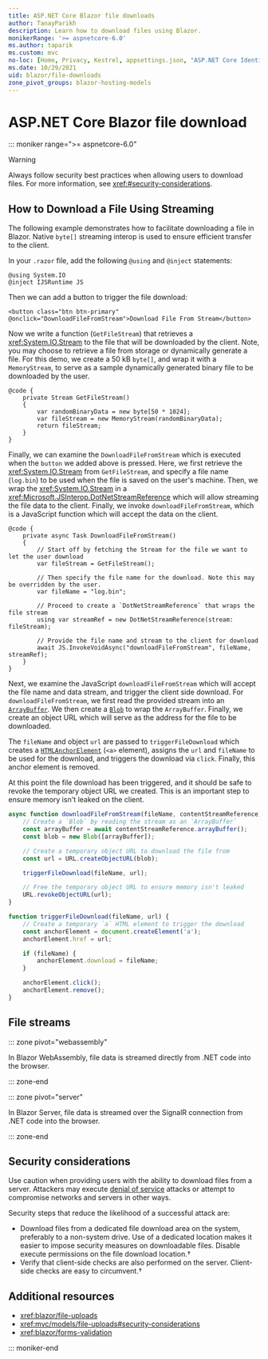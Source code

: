```yaml
---
title: ASP.NET Core Blazor file downloads
author: TanayParikh
description: Learn how to download files using Blazor.
monikerRange: '>= aspnetcore-6.0'
ms.author: taparik
ms.custom: mvc
no-loc: [Home, Privacy, Kestrel, appsettings.json, "ASP.NET Core Identity", cookie, Cookie, Blazor, "Blazor Server", "Blazor WebAssembly", "Identity", "Let's Encrypt", Razor, SignalR]
ms.date: 10/29/2021
uid: blazor/file-downloads
zone_pivot_groups: blazor-hosting-models
---
```

# ASP.NET Core Blazor file download

::: moniker range=">= aspnetcore-6.0"

> [!WARNING]
> Always follow security best practices when allowing users to download files. For more information, see <xref:#security-considerations>.

## How to Download a File Using Streaming

The following example demonstrates how to facilitate downloading a file in Blazor. Native `byte[]` streaming interop is used to ensure efficient transfer to the client.

In your `.razor` file, add the following `@using` and `@inject` statements:

```razor
@using System.IO
@inject IJSRuntime JS
```

Then we can add a button to trigger the file download:

```razor
<button class="btn btn-primary" @onclick="DownloadFileFromStream">Download File From Stream</button>
```

Now we write a function (`GetFileStream`) that retrieves a <xref:System.IO.Stream> to the file that will be downloaded by the client. Note, you may choose to retrieve a file from storage or dynamically generate a file. For this demo, we create a 50 kB `byte[]`, and wrap it with a `MemoryStream`, to serve as a sample dynamically generated binary file to be downloaded by the user.

```razor
@code {
    private Stream GetFileStream()
    {
        var randomBinaryData = new byte[50 * 1024];
        var fileStream = new MemoryStream(randomBinaryData);
        return fileStream;
    }
}
```

Finally, we can examine the `DownloadFileFromStream` which is executed when the `button` we added above is pressed. Here, we first retrieve the <xref:System.IO.Stream> from `GetFileStream`, and specify a file name (`log.bin`) to be used when the file is saved on the user's machine. Then, we wrap the <xref:System.IO.Stream> in a <xref:Microsoft.JSInterop.DotNetStreamReference> which will allow streaming the file data to the client. Finally, we invoke `downloadFileFromStream`, which is a JavaScript function which will accept the data on the client. 

```razor
@code {
    private async Task DownloadFileFromStream()
    {
        // Start off by fetching the Stream for the file we want to let the user download
        var fileStream = GetFileStream();

        // Then specify the file name for the download. Note this may be overridden by the user.
        var fileName = "log.bin";

        // Proceed to create a `DotNetStreamReference` that wraps the file stream
        using var streamRef = new DotNetStreamReference(stream: fileStream);

        // Provide the file name and stream to the client for download
        await JS.InvokeVoidAsync("downloadFileFromStream", fileName, streamRef);
    }
}
```

Next, we examine the JavaScript `downloadFileFromStream` which will accept the file name and data stream, and trigger the client side download. For `downloadFileFromStream`, we first read the provided stream into an [`ArrayBuffer`](https://developer.mozilla.org/en-US/docs/Web/JavaScript/Reference/Global_Objects/ArrayBuffer). We then create a [`Blob`](https://developer.mozilla.org/en-US/docs/Web/API/Blob) to wrap the `ArrayBuffer`. Finally, we create an object URL which will serve as the address for the file to be downloaded.

The `fileName` and object `url` are passed to `triggerFileDownload` which creates a [`HTMLAnchorElement`](https://developer.mozilla.org/en-US/docs/Web/API/HTMLAnchorElement) (`<a>` element), assigns the `url` and `fileName` to be used for the download, and triggers the download via `click`. Finally, this anchor element is removed.

At this point the file download has been triggered, and it should be safe to revoke the temporary object URL we created. This is an important step to ensure memory isn't leaked on the client.


```js
async function downloadFileFromStream(fileName, contentStreamReference) {
    // Create a `Blob` by reading the stream as an `ArrayBuffer`
    const arrayBuffer = await contentStreamReference.arrayBuffer();
    const blob = new Blob([arrayBuffer]);

    // Create a temporary object URL to download the file from
    const url = URL.createObjectURL(blob);

    triggerFileDownload(fileName, url);

    // Free the temporary object URL to ensure memory isn't leaked
    URL.revokeObjectURL(url);
}

function triggerFileDownload(fileName, url) {
    // Create a temporary `a` HTML element to trigger the download
    const anchorElement = document.createElement('a');
    anchorElement.href = url;

    if (fileName) {
        anchorElement.download = fileName;
    }

    anchorElement.click();
    anchorElement.remove();
}
```

## File streams

::: zone pivot="webassembly"

In Blazor WebAssembly, file data is streamed directly from .NET code into the browser.

::: zone-end

::: zone pivot="server"

In Blazor Server, file data is streamed over the SignalR connection from .NET code into the browser.

::: zone-end


## Security considerations

Use caution when providing users with the ability to download files from a server. Attackers may execute [denial of service](/windows-hardware/drivers/ifs/denial-of-service) attacks or attempt to compromise networks and servers in other ways.

Security steps that reduce the likelihood of a successful attack are:

* Download files from a dedicated file download area on the system, preferably to a non-system drive. Use of a dedicated location makes it easier to impose security measures on downloadable files. Disable execute permissions on the file download location.&dagger;
* Verify that client-side checks are also performed on the server. Client-side checks are easy to circumvent.&dagger;

## Additional resources

* <xref:blazor/file-uploads>
* <xref:mvc/models/file-uploads#security-considerations>
* <xref:blazor/forms-validation>

::: moniker-end
